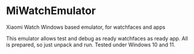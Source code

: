 # MiWatchEmulator
Xiaomi Watch Windows based emulator, for watchfaces and apps

This emulator allows test and debug as ready watchfaces as ready app.
All is prepared, so just unpack and run.
Tested under Windows 10 and 11.
